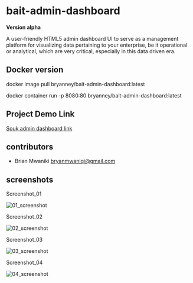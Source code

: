 # bait-admin-dashboard

**Version alpha**

A user-friendly HTML5 admin dashboard UI to serve as a management platform for visualizing data pertaining to your enterprise, be it
operational or analytical, which are very critical, especially in this data driven era.

## Docker version

docker image pull bryanney/bait-admin-dashboard:latest

docker container run -p 8080:80 bryanney/bait-admin-dashboard:latest

## Project Demo Link

[Souk admin dashboard link](http://www.souk.baitthemes.com/)

## contributors

- Brian Mwaniki <bryanmwaniqi@gmail.com>

## screenshots

Screenshot_01

![01_screenshot](https://user-images.githubusercontent.com/18000278/211079736-ed5e95bd-9c56-4f24-a4a9-6891cadcdee7.png)

Screenshot_02

![02_screenshot](https://user-images.githubusercontent.com/18000278/211080948-9d68ce58-c876-449d-9c22-a8eed3eb0fe0.png)

Screenshot_03

![03_screenshot](https://user-images.githubusercontent.com/18000278/211081084-0741e624-ab76-4368-9fd0-8386e56b6936.png)

Screenshot_04

![04_screenshot](https://user-images.githubusercontent.com/18000278/211081310-b7f123f0-5364-426c-96ee-7e91db5c8b7b.png)
